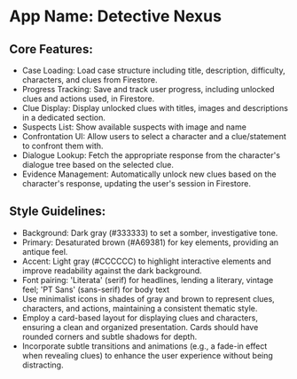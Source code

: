 # **App Name**: Detective Nexus

## Core Features:

- Case Loading: Load case structure including title, description, difficulty, characters, and clues from Firestore.
- Progress Tracking: Save and track user progress, including unlocked clues and actions used, in Firestore.
- Clue Display: Display unlocked clues with titles, images and descriptions in a dedicated section.
- Suspects List: Show available suspects with image and name
- Confrontation UI: Allow users to select a character and a clue/statement to confront them with.
- Dialogue Lookup: Fetch the appropriate response from the character's dialogue tree based on the selected clue.
- Evidence Management: Automatically unlock new clues based on the character's response, updating the user's session in Firestore.

## Style Guidelines:

- Background: Dark gray (#333333) to set a somber, investigative tone.
- Primary: Desaturated brown (#A69381) for key elements, providing an antique feel.
- Accent: Light gray (#CCCCCC) to highlight interactive elements and improve readability against the dark background.
- Font pairing: 'Literata' (serif) for headlines, lending a literary, vintage feel; 'PT Sans' (sans-serif) for body text
- Use minimalist icons in shades of gray and brown to represent clues, characters, and actions, maintaining a consistent thematic style.
- Employ a card-based layout for displaying clues and characters, ensuring a clean and organized presentation. Cards should have rounded corners and subtle shadows for depth.
- Incorporate subtle transitions and animations (e.g., a fade-in effect when revealing clues) to enhance the user experience without being distracting.